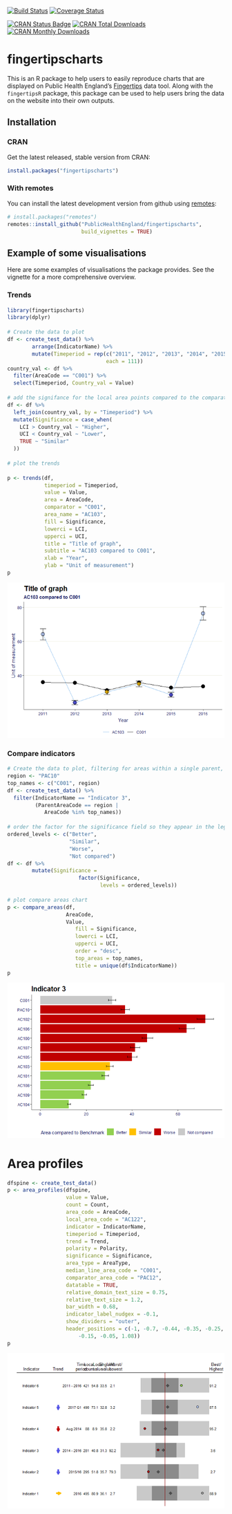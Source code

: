 
<!-- README.md is generated from README.Rmd. Please edit that file -->

[![Build
Status](https://travis-ci.org/PublicHealthEngland/fingertipscharts.svg)](https://travis-ci.org/PublicHealthEngland/fingertipscharts)
[![Coverage
Status](https://coveralls.io/repos/github/PublicHealthEngland/fingertipscharts/badge.svg?branch=master)](https://coveralls.io/github/PublicHealthEngland/fingertipscharts?branch=master)

[![CRAN Status
Badge](http://www.r-pkg.org/badges/version/fingertipscharts)](https://cran.r-project.org/package=fingertipscharts)
[![CRAN Total
Downloads](http://cranlogs.r-pkg.org/badges/grand-total/fingertipscharts)](https://cran.r-project.org/package=fingertipscharts)
[![CRAN Monthly
Downloads](http://cranlogs.r-pkg.org/badges/fingertipscharts)](https://cran.r-project.org/package=fingertipscharts)

# fingertipscharts

This is an R package to help users to easily reproduce charts that are
displayed on Public Health England’s
[Fingertips](http://fingertips.phe.org.uk/) data tool. Along with the
`fingertipsR` package, this package can be used to help users bring the
data on the website into their own outputs.

## Installation

### CRAN

Get the latest released, stable version from CRAN:

``` r
install.packages("fingertipscharts")
```

### With remotes

You can install the latest development version from github using
[remotes](https://github.com/r-lib/remotes):

``` r
# install.packages("remotes")
remotes::install_github("PublicHealthEngland/fingertipscharts",
                        build_vignettes = TRUE)
```

## Example of some visualisations

Here are some examples of visualisations the package provides. See the
vignette for a more comprehensive overview.

### Trends

``` r
library(fingertipscharts)
library(dplyr)

# Create the data to plot
df <- create_test_data() %>%
        arrange(IndicatorName) %>%
        mutate(Timeperiod = rep(c("2011", "2012", "2013", "2014", "2015", "2016"),
                                each = 111))
country_val <- df %>%
  filter(AreaCode == "C001") %>%
  select(Timeperiod, Country_val = Value)

# add the signifance for the local area points compared to the comparator
df <- df %>%
  left_join(country_val, by = "Timeperiod") %>%
  mutate(Significance = case_when(
    LCI > Country_val ~ "Higher",
    UCI < Country_val ~ "Lower",
    TRUE ~ "Similar"
  ))

# plot the trends

p <- trends(df,
            timeperiod = Timeperiod,
            value = Value,
            area = AreaCode,
            comparator = "C001",
            area_name = "AC103",
            fill = Significance,
            lowerci = LCI,
            upperci = UCI,
            title = "Title of graph",
            subtitle = "AC103 compared to C001",
            xlab = "Year",
            ylab = "Unit of measurement")
p
```

![](tools/README-trends-1.png)<!-- -->

### Compare indicators

``` r
# Create the data to plot, filtering for areas within a single parent, and also the parent and the national area
region <- "PAC10"
top_names <- c("C001", region)
df <- create_test_data() %>%
  filter(IndicatorName == "Indicator 3",
         (ParentAreaCode == region |
            AreaCode %in% top_names))

# order the factor for the significance field so they appear in the legend in the desired order
ordered_levels <- c("Better",
                    "Similar", 
                    "Worse",
                    "Not compared")
df <- df %>%
        mutate(Significance = 
                       factor(Significance,
                              levels = ordered_levels))

# plot compare areas chart
p <- compare_areas(df,
                   AreaCode, 
                   Value,
                      fill = Significance,
                      lowerci = LCI,
                      upperci = UCI,
                      order = "desc",
                      top_areas = top_names,
                      title = unique(df$IndicatorName))
p
```

![](tools/README-compare-indicators-1.png)<!-- -->

# Area profiles

``` r
dfspine <- create_test_data()
p <- area_profiles(dfspine,
                   value = Value,
                   count = Count,
                   area_code = AreaCode,
                   local_area_code = "AC122",
                   indicator = IndicatorName,
                   timeperiod = Timeperiod,
                   trend = Trend,
                   polarity = Polarity,
                   significance = Significance,
                   area_type = AreaType,
                   median_line_area_code = "C001",
                   comparator_area_code = "PAC12",
                   datatable = TRUE,
                   relative_domain_text_size = 0.75,
                   relative_text_size = 1.2,
                   bar_width = 0.68,
                   indicator_label_nudgex = -0.1,
                   show_dividers = "outer",
                   header_positions = c(-1, -0.7, -0.44, -0.35, -0.25,
                       -0.15, -0.05, 1.08))
p
```

![](tools/README-area_profiles-1.png)<!-- -->
